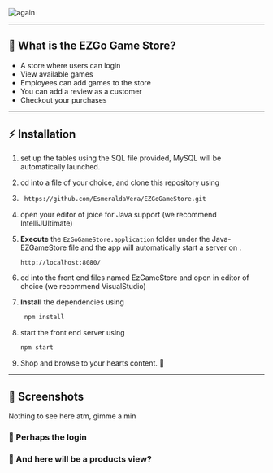 <!-- markdownlint-disable MD032 MD033-->
<!-- 
<p align="center">
    <img width="100%" src="https://imgur.com/a/4E9ZdbX" alt="Project Banner">

  <br>

</p> -->
<!-- ![afullname](https://user-images.githubusercontent.com/81045242/146610747-fa152293-dc83-4303-b715-7868eefb9356.PNG) -->

![again](https://user-images.githubusercontent.com/81045242/146613527-a61b7eb1-0e2d-4b74-b337-5b87cf1011ee.PNG)


---

## 🤔 **What is the EZGo Game Store?**

* A store where users can login
* View available games
* Employees can add games to the store
* You can add a review as a customer
* Checkout your purchases


---

## ⚡ **Installation**

1. set up the tables using the SQL file provided, MySQL will be automatically launched. 
2. cd into a file of your choice, and clone this repository using
3.  ```bash
     https://github.com/EsmeraldaVera/EZGoGameStore.git
    ```
3. open your editor of joice for Java support (we recommend IntelliJUltimate) 
4.  **Execute** the `EzGoGameStore.application` folder  under the Java-EZGameStore file and the app will automatically start a server on .

    ```bash
    http://localhost:8080/
    ```
5. cd into the front end files named EzGameStore and open in editor of choice (we recommend VisualStudio)
6. **Install** the dependencies using 

    ```bash
     npm install
    ```
7. start the front end server using

    ```bash
    npm start
    ```
    
 8. Shop and browse to your hearts content. 🚀

---

## 📸 **Screenshots**

Nothing to see here atm, gimme a min

### 🔺 Perhaps the login

### 🔻 And here will be a products view?
